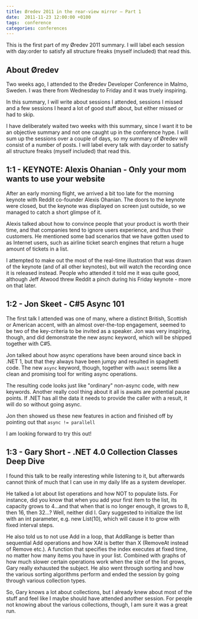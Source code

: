```yaml
---
title: Øredev 2011 in the rear-view mirror – Part 1
date:  2011-11-23 12:00:00 +0100
tags:  conference
categories: conferences
---
```


This is the first part of my Øredev 2011 summary. I will label each session with
day:order to satisfy all structure freaks (myself included) that read this.


## About Øredev

Two weeks ago, I attended to the Øredev Developer Conference in Malmo, Sweden. I
was there from Wednesday to Friday and it was truely inspiring.

In this summary, I will write about sessions I attended, sessions I missed and a
few sessions I heard a lot of good stuff about, but either missed or had to skip.

I have deliberately waited two weeks with this summary, since I want it to be an
objective summary and not one caught up in the conference hype. I will sum up the
sessions over a couple of days, so my summary of Øredev will consist of a number
of posts. I will label every talk with day:order to satisfy all structure freaks
(myself included) that read this.


## 1:1 - KEYNOTE: Alexis Ohanian - Only your mom wants to use your website

After an early morning flight, we arrived a bit too late for the morning keynote
with Reddit co-founder Alexis Ohanian. The doors to the keynote were closed, but
the keynote was displayed on screen just outside, so we managed to catch a short
glimpse of it.

Alexis talked about how to convince people that your product is worth their time,
and that companies tend to ignore users experience, and thus their customers. He
mentioned some bad scenarios that we have gotten used to as Internet users, such
as airline ticket search engines that return a huge amount of tickets in a list.

I attempted to make out the most of the real-time illustration that was drawn of
the keynote (and of all other keynotes), but will watch the recording once it is
released instead. People who attended it told me it was quite good, although Jeff
Atwood threw Reddit a pinch during his Friday keynote - more on that later.


## 1:2 - Jon Skeet - C#5 Async 101

The first talk I attended was one of many, where a distinct British, Scottish or
American accent, with an almost over-the-top engagement, seemed to be two of the
key-criteria to be invited as a speaker. Jon was very inspiring, though, and did
demonstrate the new async keyword, which will be shipped together with C#5.

Jon talked about how async operations have been around since back in .NET 1, but
that they always have been jumpy and resulted in spaghetti code. The new `async`
keyword, though, together with `await` seems like a clean and promising tool for
writing async operations.

The resulting code looks just like "ordinary" non-async code, with new keywords.
Another really cool thing about it all is awaits are potential pause points. If
.NET has all the data it needs to provide the caller with a result, it will do so
without going async.

Jon then showed us these new features in action and finished off by pointing out
that `async != parallell`

I am looking forward to try this out!


## 1:3 - Gary Short - .NET 4.0 Collection Classes Deep Dive

I found this talk to be really interesting while listening to it, but afterwards
cannot think of much that I can use  in my daily life as a system developer.

He talked a lot about list operations and how NOT to populate lists. For instance,
did you know that when you add your first item to the list, its capacity grows to 
4...and that when that is no longer enough, it grows to 8, then 16, then 32...?
Well, neither did I. Gary suggested to initialize the list with an int parameter,
e.g. new List<string>(10), which will cause it to grow with fixed interval steps.

He also told us to not use Add in a loop, that AddRange is better than sequential
Add operations and how XAt is better than X (RemoveAt instead of Remove etc.). A
function that specifies the index executes at fixed time, no matter how many items
you have in your list. Combined with graphs of how much slower certain operations
work when the size of the list grows, Gary really exhausted the subject. He also
went through sorting and how the various sorting algorithms perform and ended the
session by going through various collection types.

So, Gary knows a lot about collections, but I already knew about most of the stuff
and feel like I maybe should have attended another session. For people not knowing
about the various collections, though, I am sure it was a great run.